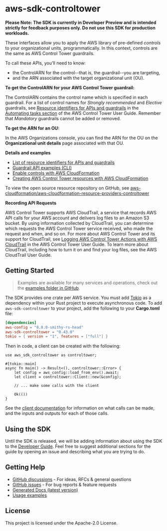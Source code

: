 # aws-sdk-controltower

**Please Note: The SDK is currently in Developer Preview and is intended strictly for
feedback purposes only. Do not use this SDK for production workloads.**

These interfaces allow you to apply the AWS library of pre-defined _controls_ to your organizational units, programmatically. In this context, controls are the same as AWS Control Tower guardrails.

To call these APIs, you'll need to know:
  - the ControlARN for the control--that is, the guardrail--you are targeting,
  - and the ARN associated with the target organizational unit (OU).

__To get the ControlARN for your AWS Control Tower guardrail:__

The ControlARN contains the control name which is specified in each guardrail. For a list of control names for _Strongly recommended_ and _Elective_ guardrails, see [Resource identifiers for APIs and guardrails](https://docs.aws.amazon.com/controltower/latest/userguide/control-identifiers.html.html) in the [Automating tasks section](https://docs.aws.amazon.com/controltower/latest/userguide/automating-tasks.html) of the AWS Control Tower User Guide. Remember that _Mandatory_ guardrails cannot be added or removed.

__To get the ARN for an OU:__

In the AWS Organizations console, you can find the ARN for the OU on the __Organizational unit details__ page associated with that OU.

__Details and examples__
  - [List of resource identifiers for APIs and guardrails](https://docs.aws.amazon.com/controltower/latest/userguide/control-identifiers.html)
  - [Guardrail API examples (CLI)](https://docs.aws.amazon.com/controltower/latest/userguide/guardrail-api-examples-short.html)
  - [Enable controls with AWS CloudFormation](https://docs.aws.amazon.com/controltower/latest/userguide/enable-controls.html)
  - [Creating AWS Control Tower resources with AWS CloudFormation](https://docs.aws.amazon.com/controltower/latest/userguide/creating-resources-with-cloudformation.html)

To view the open source resource repository on GitHub, see [aws-cloudformation/aws-cloudformation-resource-providers-controltower](https://github.com/aws-cloudformation/aws-cloudformation-resource-providers-controltower)

__Recording API Requests__

AWS Control Tower supports AWS CloudTrail, a service that records AWS API calls for your AWS account and delivers log files to an Amazon S3 bucket. By using information collected by CloudTrail, you can determine which requests the AWS Control Tower service received, who made the request and when, and so on. For more about AWS Control Tower and its support for CloudTrail, see [Logging AWS Control Tower Actions with AWS CloudTrail](https://docs.aws.amazon.com/controltower/latest/userguide/logging-using-cloudtrail.html) in the AWS Control Tower User Guide. To learn more about CloudTrail, including how to turn it on and find your log files, see the AWS CloudTrail User Guide.

## Getting Started

> Examples are available for many services and operations, check out the
> [examples folder in GitHub](https://github.com/awslabs/aws-sdk-rust/tree/main/examples).

The SDK provides one crate per AWS service. You must add [Tokio](https://crates.io/crates/tokio)
as a dependency within your Rust project to execute asynchronous code. To add `aws-sdk-controltower` to
your project, add the following to your **Cargo.toml** file:

```toml
[dependencies]
aws-config = "0.0.0-smithy-rs-head"
aws-sdk-controltower = "0.43.0"
tokio = { version = "1", features = ["full"] }
```

Then in code, a client can be created with the following:

```rust,no_run
use aws_sdk_controltower as controltower;

#[tokio::main]
async fn main() -> Result<(), controltower::Error> {
    let config = aws_config::load_from_env().await;
    let client = controltower::Client::new(&config);

    // ... make some calls with the client

    Ok(())
}
```

See the [client documentation](https://docs.rs/aws-sdk-controltower/latest/aws_sdk_controltower/client/struct.Client.html)
for information on what calls can be made, and the inputs and outputs for each of those calls.

## Using the SDK

Until the SDK is released, we will be adding information about using the SDK to the
[Developer Guide](https://docs.aws.amazon.com/sdk-for-rust/latest/dg/welcome.html). Feel free to suggest
additional sections for the guide by opening an issue and describing what you are trying to do.

## Getting Help

* [GitHub discussions](https://github.com/awslabs/aws-sdk-rust/discussions) - For ideas, RFCs & general questions
* [GitHub issues](https://github.com/awslabs/aws-sdk-rust/issues/new/choose) - For bug reports & feature requests
* [Generated Docs (latest version)](https://awslabs.github.io/aws-sdk-rust/)
* [Usage examples](https://github.com/awslabs/aws-sdk-rust/tree/main/examples)

## License

This project is licensed under the Apache-2.0 License.

